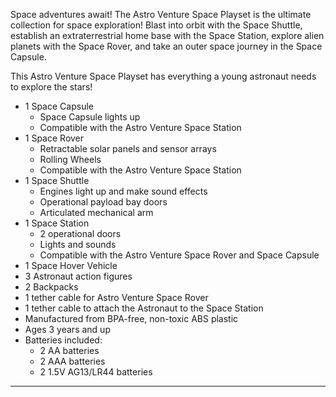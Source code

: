Space adventures await! The Astro Venture Space Playset is the ultimate collection for space exploration! Blast into orbit with the Space Shuttle, establish an extraterrestrial home base with the Space Station, explore alien planets with the Space Rover, and take an outer space journey in the Space Capsule.

This Astro Venture Space Playset has everything a young astronaut needs to explore the stars!

- 1 Space Capsule
    - Space Capsule lights up
    - Compatible with the Astro Venture Space Station
- 1 Space Rover
    - Retractable solar panels and sensor arrays
    - Rolling Wheels
    - Compatible with the Astro Venture Space Station
- 1 Space Shuttle
    - Engines light up and make sound effects
    - Operational payload bay doors
    - Articulated mechanical arm
- 1 Space Station
    - 2 operational doors
    - Lights and sounds
    - Compatible with the Astro Venture Space Rover and Space Capsule
- 1 Space Hover Vehicle
- 3 Astronaut action figures
- 2 Backpacks
- 1 tether cable for Astro Venture Space Rover
- 1 tether cable to attach the Astronaut to the Space Station
- Manufactured from BPA-free, non-toxic ABS plastic
- Ages 3 years and up
- Batteries included:
    - 2 AA batteries
    - 2 AAA batteries
    - 2 1.5V AG13/LR44 batteries

<hr class="hr--custom-small">

<div class="unwrap" id="product-capsule"></div>

<div class="unwrap" id="product-rover"></div>

<div class="unwrap" id="product-shuttle"></div>

<div class="unwrap" id="product-station"></div>

<script class="load-script">
    loadContent("#product-capsule", "pml-capsule.html .content");
    loadContent("#product-rover", "pml-rover.html .content");
    loadContent("#product-shuttle", "pml-shuttle.html .content");
    loadContent("#product-station", "pml-station.html .content");
</script>